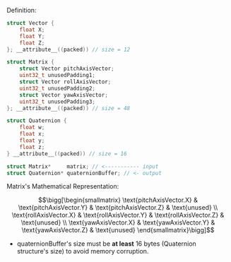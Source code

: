 Definition:
```c
struct Vector {
    float X;
    float Y;
    float Z;
}; __attribute__((packed)) // size = 12

struct Matrix {
    struct Vector pitchAxisVector;
    uint32_t unusedPadding1;
    struct Vector rollAxisVector;
    uint32_t unusedPadding2;
    struct Vector yawAxisVector;
    uint32_t unusedPadding3;
}; __attribute__((packed)) // size = 48

struct Quaternion {
    float w;
    float x;
    float y;
    float z;
} __attribute__((packed)) // size = 16

struct Matrix*     matrix; // <----------- input
struct Quaternion* quaternionBuffer; // <- output
```

Matrix's Mathematical Representation:
```math
\bigg[\begin{smallmatrix}
\text{pitchAxisVector.X} & \text{pitchAxisVector.Y} & \text{pitchAxisVector.Z} & \text{unused} \\
\text{rollAxisVector.X} & \text{rollAxisVector.Y} & \text{rollAxisVector.Z} & \text{unused} \\
\text{yawAxisVector.X} & \text{yawAxisVector.Y} & \text{yawAxisVector.Z} & \text{unused}
\end{smallmatrix}\bigg]
```

* quaternionBuffer's size must be **at least** 16 bytes (Quaternion structure's size) to avoid memory corruption.
